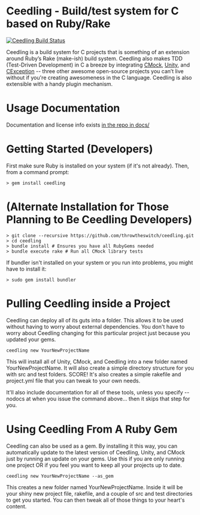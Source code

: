 Ceedling - Build/test system for C based on Ruby/Rake
=====================================================

[![Ceedling Build Status](https://api.travis-ci.org/ThrowTheSwitch/Ceedling.png?branch=master)](https://travis-ci.org/ThrowTheSwitch/Ceedling)

Ceedling is a build system for C projects that is something of an extension around Ruby’s Rake (make-ish) build system. Ceedling also makes TDD (Test-Driven Development) in C a breeze by integrating [CMock](https://github.com/throwtheswitch/cmock), [Unity](https://github.com/throwtheswitch/unity), and [CException](https://github.com/throwtheswitch/cexception) -- three other awesome open-source projects you can’t live without if you're creating awesomeness in the C language. Ceedling is also extensible with a handy plugin mechanism.

Usage Documentation
===================

Documentation and license info exists [in the repo in docs/](docs/CeedlingPacket.md)

Getting Started (Developers)
============================

First make sure Ruby is installed on your system (if it's not already). Then, from a command prompt:

    > gem install ceedling

(Alternate Installation for Those Planning to Be Ceedling Developers)
======================================================================

    > git clone --recursive https://github.com/throwtheswitch/ceedling.git
    > cd ceedling
    > bundle install # Ensures you have all RubyGems needed
    > bundle execute rake # Run all CMock library tests

If bundler isn't installed on your system or you run into problems, you might have to install it:

    > sudo gem install bundler

Pulling Ceedling inside a Project
=================================

Ceedling can deploy all of its guts into a folder. This allows it
to be used without having to worry about external dependencies.
You don't have to worry about Ceedling changing for this particular
project just because you updated your gems.

    ceedling new YourNewProjectName

This will install all of Unity, CMock, and Ceedling into a new folder
named YourNewProjectName. It will also create a simple directory structure
for you with src and test folders. SCORE! It's also creates a simple
rakefile and project.yml file that you can tweak to your own needs.

It'll also include documentation for all of these tools, unless you
specify --nodocs at when you issue the command above... then it skips
that step for you.

Using Ceedling From A Ruby Gem
==============================

Ceedling can also be used as a gem. By installing it this way, you
can automatically update to the latest version of Ceedling, Unity,
and CMock just by running an update on your gems. Use this if you
are only running one project OR if you feel you want to keep all
your projects up to date.

    ceedling new YourNewProjectName --as_gem

This creates a new folder named YourNewProjectName. Inside it will be your
shiny new project file, rakefile, and a couple of src and test directories
to get you started. You can then tweak all of those things to your heart's
content.

